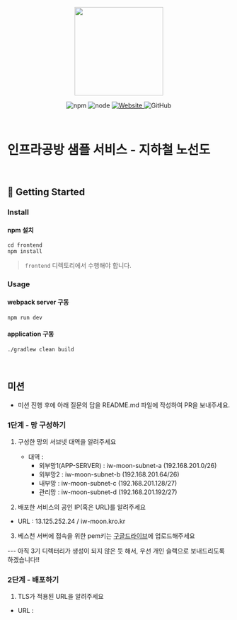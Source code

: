 <p align="center">
    <img width="200px;" src="https://raw.githubusercontent.com/woowacourse/atdd-subway-admin-frontend/master/images/main_logo.png"/>
</p>
<p align="center">
  <img alt="npm" src="https://img.shields.io/badge/npm-%3E%3D%205.5.0-blue">
  <img alt="node" src="https://img.shields.io/badge/node-%3E%3D%209.3.0-blue">
  <a href="https://edu.nextstep.camp/c/R89PYi5H" alt="nextstep atdd">
    <img alt="Website" src="https://img.shields.io/website?url=https%3A%2F%2Fedu.nextstep.camp%2Fc%2FR89PYi5H">
  </a>
  <img alt="GitHub" src="https://img.shields.io/github/license/next-step/atdd-subway-service">
</p>

<br>

# 인프라공방 샘플 서비스 - 지하철 노선도

<br>

## 🚀 Getting Started

### Install
#### npm 설치
```
cd frontend
npm install
```
> `frontend` 디렉토리에서 수행해야 합니다.

### Usage
#### webpack server 구동
```
npm run dev
```
#### application 구동
```
./gradlew clean build
```
<br>

## 미션

* 미션 진행 후에 아래 질문의 답을 README.md 파일에 작성하여 PR을 보내주세요.

### 1단계 - 망 구성하기
1. 구성한 망의 서브넷 대역을 알려주세요
   - 대역 : 
     * 외부망1(APP-SERVER) : iw-moon-subnet-a (192.168.201.0/26)
     * 외부망2 : iw-moon-subnet-b (192.168.201.64/26)
     * 내부망 : iw-moon-subnet-c (192.168.201.128/27)
     * 관리망 : iw-moon-subnet-d (192.168.201.192/27)

    
2. 배포한 서비스의 공인 IP(혹은 URL)를 알려주세요

- URL : 13.125.252.24 / iw-moon.kro.kr


3. 베스천 서버에 접속을 위한 pem키는 [구글드라이브](https://drive.google.com/drive/folders/1dZiCUwNeH1LMglp8dyTqqsL1b2yBnzd1?usp=sharing)에 업로드해주세요

--- 아직 3기 디렉터리가 생성이 되지 않은 듯 해서, 우선 개인 슬랙으로 보내드리도록 하겠습니다!!

### 2단계 - 배포하기
1. TLS가 적용된 URL을 알려주세요

- URL : 
